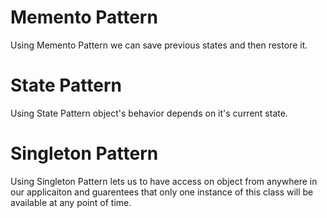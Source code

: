 # Memento Pattern
Using Memento Pattern we can save previous states and then restore it. 
# State Pattern
Using State Pattern object's behavior depends on it's current state.
# Singleton Pattern
Using Singleton Pattern lets us to have access on object from anywhere in our applicaiton and guarentees that only one instance of this class will be available at any point of time.

